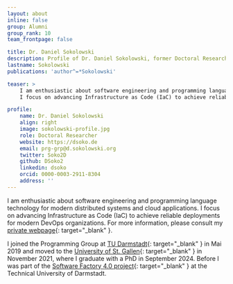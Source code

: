 ```yaml
---
layout: about
inline: false
group: Alumni
group_rank: 10
team_frontpage: false

title: Dr. Daniel Sokolowski
description: Profile of Dr. Daniel Sokolowski, former Doctoral Researcher at the Programming Group.
lastname: Sokolowski
publications: 'author^=*Sokolowski'

teaser: >
    I am enthusiastic about software engineering and programming language technology for modern distributed systems and cloud applications.
    I focus on advancing Infrastructure as Code (IaC) to achieve reliable deployments for modern DevOps organizations. 

profile:
    name: Dr. Daniel Sokolowski
    align: right
    image: sokolowski-profile.jpg
    role: Doctoral Researcher
    website: https://dsoko.de
    email: prg-grp@d.sokolowski.org
    twitter: Soko2D
    github: DSoko2
    linkedin: dsoko
    orcid: 0000-0003-2911-8304
    address: ''
---
```


I am enthusiastic about software engineering and programming language technology for modern distributed systems and cloud applications.
I focus on advancing Infrastructure as Code (IaC) to achieve reliable deployments for modern DevOps organizations. 
For more information, please consult my [private webpage](https://dsoko.de){: target="_blank" }.

I joined the Programming Group at [TU Darmstadt](https://www.tu-darmstadt.de/){: target="_blank" }
in Mai 2019 and
moved to the [University of St. Gallen](https://www.unisg.ch/){: target="_blank" } in November 2021,
where I graduate with a PhD in September 2024.
Before I was part of the [Software Factory 4.0 project](https://www.software-factory-4-0.de/){: target="_blank" } at the Technical University of Darmstadt.
